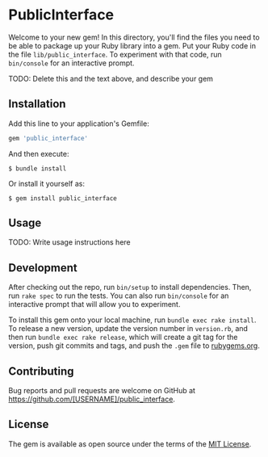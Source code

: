 # PublicInterface

Welcome to your new gem! In this directory, you'll find the files you need to be able to package up your Ruby library into a gem. Put your Ruby code in the file `lib/public_interface`. To experiment with that code, run `bin/console` for an interactive prompt.

TODO: Delete this and the text above, and describe your gem

## Installation

Add this line to your application's Gemfile:

```ruby
gem 'public_interface'
```

And then execute:

    $ bundle install

Or install it yourself as:

    $ gem install public_interface

## Usage

TODO: Write usage instructions here

## Development

After checking out the repo, run `bin/setup` to install dependencies. Then, run `rake spec` to run the tests. You can also run `bin/console` for an interactive prompt that will allow you to experiment.

To install this gem onto your local machine, run `bundle exec rake install`. To release a new version, update the version number in `version.rb`, and then run `bundle exec rake release`, which will create a git tag for the version, push git commits and tags, and push the `.gem` file to [rubygems.org](https://rubygems.org).

## Contributing

Bug reports and pull requests are welcome on GitHub at https://github.com/[USERNAME]/public_interface.


## License

The gem is available as open source under the terms of the [MIT License](https://opensource.org/licenses/MIT).
